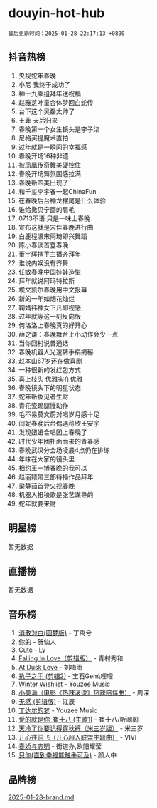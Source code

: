# douyin-hot-hub

`最后更新时间：2025-01-28 22:17:13 +0800`

## 抖音热榜

1. 央视蛇年春晚
1. 小尼 我终于成功了
1. 神十九乘组拜年送祝福
1. 赵雅芝叶童合体梦回白蛇传
1. 台下这个吴磊太帅了
1. 王菲 天后归来
1. 春晚第一个女生镜头是李子柒
1. 尼格买提魔术直拍
1. 过年就是一瞬间的幸福感
1. 春晚开场16种非遗
1. 被凤凰传奇舞美硬控住
1. 春晚开场舞氛围感拉满
1. 春晚新四美出现了
1. 和千玺李宇春一起ChinaFun
1. 在春晚后台神龙摆尾是什么体验
1. 谁给撒贝宁画的眉毛
1. 0713不语 只是一味上春晚
1. 宣布这就是宋佳春晚进行曲
1. 白鹿程潇宋雨琦即兴舞蹈
1. 陈小春谈首登春晚
1. 董宇辉携手主播齐拜年
1. 谁说内娱没有齐舞
1. 任敏春晚中国娃娃造型
1. 拜年就说阿玛特拉斯
1. 埃文凯尔春晚用中文报幕
1. 新的一年如烟花灿烂
1. 鞠婧祎神女下凡即视感
1. 过年就等这一刻反向版
1. 何洛洛上春晚真的好开心
1. 薛之谦：春晚舞台上小动作会少一点
1. 当你回村说普通话
1. 春晚机器人光速转手绢揭秘
1. 赵本山67岁还在做喜剧
1. 一种很新的发红包方式
1. 喜上枝头 优雅实在优雅
1. 春晚镜头下的明星状态
1. 蛇年新妆见者生财
1. 青花瓷踢腿慢动作
1. 毛不易莫文蔚对唱岁月感十足
1. 闫妮春晚后台偶遇蒋欣王安宇
1. 发现妞妞合唱团上春晚了
1. 时代少年团扑面而来的青春感
1. 春晚武汉分会场凌晨4点仍在排练
1. 年味在大家的镜头里
1. 相约王一博春晚的我可以
1. 赵丽颖带三部待播作品拜年
1. 梁静茹首登央视春晚
1. 机器人扭秧歌是张艺谋导的
1. 蛇年就要来财

## 明星榜

暂无数据

## 直播榜

暂无数据

## 音乐榜

1. [消散对白(圆梦版)](https://sf5-hl-cdn-tos.douyinstatic.com/obj/tos-cn-ve-2774/og4jB5I5IizzoZVAAAzWgBMAsMDWoArfwBOiFs) - 丁禹兮
1. [你的](https://sf5-hl-cdn-tos.douyinstatic.com/obj/tos-cn-ve-2774/oYuIeKf42jB7sEV6B2upMdpYAgfrQWj0FeRegh) - 贺仙人
1. [Cute](https://sf5-hl-cdn-tos.douyinstatic.com/obj/tos-cn-ve-2774/o4IbIzHWKAAB4wsS5qMBRiiAlEBGTpQRNfFvuo) - Ly
1. [Falling In Love（剪辑版）](https://sf5-hl-cdn-tos.douyinstatic.com/obj/tos-cn-ve-2774/o8ajpA8zzgBPahbBIO8AcKGBLJezFCRd1wfP9f) - 青村秀和
1. [ At Dusk  Love ](https://sf5-hl-cdn-tos.douyinstatic.com/obj/tos-cn-ve-2774/o8CrpCf5CaYgI4ZrtQgMQAFEfuGqNnRSDQAPBc) - 刘嗨雨
1. [执子之手 (剪辑2)](https://sf5-hl-cdn-tos.douyinstatic.com/obj/tos-cn-ve-2774/oUoZLQjCc31XzqsBnBQUNgeKtYPBcgbFDwtfcu) - 宝石Gem\哩哩
1. [Winter Wishlist](https://sf5-hl-cdn-tos.douyinstatic.com/obj/tos-cn-ve-2774/oIIgUOeamCFCVAzxN6MFRLIBlLGpUqQxeeHrLE) - Youzee Music
1. [小美满（电影《热辣滚烫》热辣陪伴曲）](https://sf5-hl-cdn-tos.douyinstatic.com/obj/tos-cn-ve-2774/o0GAn2lSgfZIDUgtevCGDQYnFg4CwnrBaxbTZL) - 周深
1. [无感 (剪辑版)](https://sf5-hl-cdn-tos.douyinstatic.com/obj/tos-cn-ve-2774/o0eIsUzJBDlQaQFC5OFlgbMEZC1TFYBftOBn6p) - 江辰
1. [丁达尔的梦](https://sf6-cdn-tos.douyinstatic.com/obj/tos-cn-ve-2774/oMU3WirUZBVQkAC9ccG5P2IQirziZM2RTInUY) - Youzee Music
1. [爱的就是你_崔十八 (主歌1)](https://sf5-hl-cdn-tos.douyinstatic.com/obj/tos-cn-ve-2774/oI5BO5DhFZ6UTcNCnZaOCBLtZ7WIMQGfgnXf5E) - 崔十八/听潮阁
1. [天冷了你要记得穿秋裤（米三岁版）](https://sf5-hl-cdn-tos.douyinstatic.com/obj/tos-cn-ve-2774/oQlIwVIDWiZ6BQilAorS7MA0AgCkQDvcZAdm1) - 米三岁
1. [开心往前飞（开心超人联盟主题曲）](https://sf5-hl-cdn-tos.douyinstatic.com/obj/tos-cn-ve-2774/9d8fb7c82cf1421fb93a9fe925275e0a) - VIVI
1. [春娇与志明](https://sf5-hl-cdn-tos.douyinstatic.com/obj/tos-cn-ve-2774/e530d8fceb7044b39707d7f9ff54add1) - 街道办,欧阳耀莹
1. [只你(直到幸福能触手可及)](https://sf5-hl-cdn-tos.douyinstatic.com/obj/tos-cn-ve-2774/o0lBkRDzFTeaVSUz3ZZSCBVtZ5DIMQGfgmEAuE) - 颜人中

## 品牌榜

[2025-01-28-brand.md](2025-01-28-brand.md)
